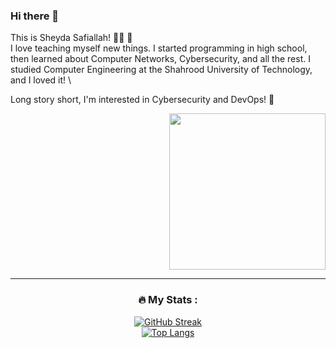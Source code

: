 ### Hi there 👋
This is Sheyda Safiallah! :woman_technologist: :sunflower:  \
I love teaching myself new things. I started programming in high school, then learned about Computer Networks, Cybersecurity, and all the rest. I studied Computer Engineering at the Shahrood University of Technology, and I loved it! \

Long story short, I'm interested in Cybersecurity and DevOps! :smiling_face_with_three_hearts:
<div id="header" align="right">
  <img src="https://media.giphy.com/media/PrhFiPMUxgPZZtpnk6/giphy.gif" width="250"/>
</div>

---
<div align="center">
  
  ### :fire: My Stats :
[![GitHub Streak](http://github-readme-streak-stats.herokuapp.com?user=SheydaSafiallah&theme=dark&background=000000)](https://git.io/streak-stats)\
[![Top Langs](https://github-readme-stats.vercel.app/api/top-langs/?username=SheydaSafiallah&layout=compact&theme=vision-friendly-dark)](https://github.com/anuraghazra/github-readme-stats)

</div>
